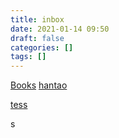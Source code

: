```yaml
---
title: inbox
date: 2021-01-14 09:50
draft: false
categories: []
tags: []
---
```


[Books](books)
[hantao](hantao)

[tess](111)

s
